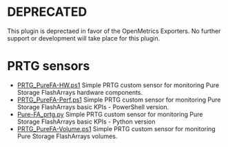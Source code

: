 # DEPRECATED
This plugin is deprectaed in favor of the OpenMetrics Exporters.
No further support or development will take place for this plugin.

# PRTG sensors

* [PRTG_PureFA-HW.ps1](PRTG_PureFA-HW.ps1) Simple PRTG custom sensor for monitoring Pure Storage FlashArrays hardware components.
* [PRTG_PureFA-Perf.ps1](PRTG_PureFA-Perf.ps1) Simple PRTG custom sensor for monitoring Pure Storage FlashArrays basic KPIs - PowerShell version.
* [Pure-FA_prtg.py](Pure-FA_prtg.py) Simple PRTG custom sensor for monitoring Pure Storage FlashArrays basic KPIs - Python version
* [PRTG_PureFA-Volume.ps1](PRTG_PureFA-Volume.ps1) Simple PRTG custom sensor for monitoring Pure Storage FlashArrays volumes.
